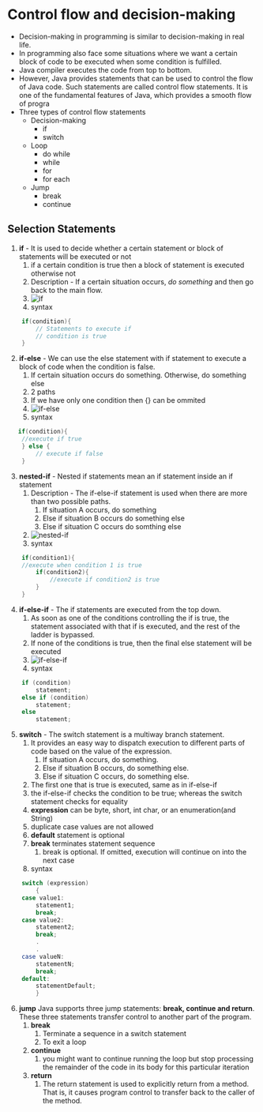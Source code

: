 # Control flow and decision-making

* Decision-making in programming is similar to decision-making in real life.
* In programming also face some situations where we want a certain block of code to be executed when some condition is fulfilled.
* Java compiler executes the code from top to bottom.
* However, Java provides statements that can be used to control the flow of Java code. Such statements are called control flow statements. It is one of the fundamental features of Java, which provides a smooth flow of progra
* Three types of control flow statements
  * Decision-making
    * if
    * switch
  * Loop
    * do while
    * while
    * for
    * for each
  * Jump
    * break
    * continue

## Selection Statements

1. **if** - It is used to decide whether a certain statement or block of statements will be executed or not
   1. if a certain condition is true then a block of statement is executed otherwise not
   2. Description - If a certain situation occurs, _do something_ and then go back to the main flow.
   3. ![if](if.png)
   4. syntax
```java
    if(condition){
        // Statements to execute if
        // condition is true
    }
```
2. **if-else** - We can use the else statement with if statement to execute a block of code when the condition is false.
   1. If certain situation occurs do something. Otherwise, do something else
   2. 2 paths
   3. If we have only one condition then {} can be ommited
   4. ![if-else](if-else.png)
   5. syntax
```java
   if(condition){
    //execute if true
    } else {
        // execute if false
    }
```
3. **nested-if** -  Nested if statements mean an if statement inside an if statement
   1. Description - The if-else-if statement is used when there are more than two possible paths.
      1. If situation A occurs, do something
      2. Else if situation B occurs do something else
      3. Else if situation C occurs do somthing else
   2. ![nested-if](nested-if.png)
   3. syntax
```java
    if(condition1){
    //execute when condition 1 is true
        if(condition2){
            //execute if condition2 is true
        }
    }   
```
4. **if-else-if** - The if statements are executed from the top down. 
   1. As soon as one of the conditions controlling the if is true, the statement associated with that if is executed, and the rest of the ladder is bypassed. 
   2. If none of the conditions is true, then the final else statement will be executed
   3. ![if-else-if](if-else-if.png)
   4. syntax
```java
    if (condition)
        statement;
    else if (condition)
        statement;
    else
        statement;
```
5. **switch** - The switch statement is a multiway branch statement. 
   1. It provides an easy way to dispatch execution to different parts of code based on the value of the expression.
      1. If situation A occurs, do something. 
      2. Else if situation B occurs, do something else. 
      3. Else if situation C occurs, do something else.
   2. The first one that is true is executed, same as in if-else-if
   3. the if-else-if checks the condition to be true; whereas the switch statement checks for equality
   4. **expression** can be byte, short, int char, or an enumeration(and String)
   5. duplicate case values are not allowed
   6. **default** statement is optional
   7. **break** terminates statement sequence
      1. break is optional. If omitted, execution will continue on into the next case
   8. syntax
```java
    switch (expression)
        {
    case value1:
        statement1;
        break;
    case value2:
        statement2;
        break;
        .
        .
    case valueN:
        statementN;
        break;
    default:
        statementDefault;
        }
```
6. **jump** Java supports three jump statements: **break, continue and return**. These three statements transfer control to another part of the program.
   1. **break**
      1. Terminate a sequence in a switch statement
      2. To exit a loop
   2. **continue**
      1. you might want to continue running the loop but stop processing the remainder of the code in its body for this particular iteration
   3. **return**
      1. The return statement is used to explicitly return from a method. That is, it causes program control to transfer back to the caller of the method.